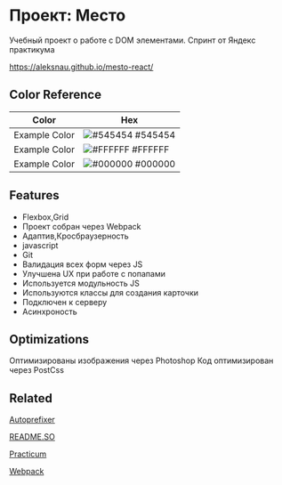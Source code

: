 # Проект: Место

Учебный проект о работе с DOM элементами. Спринт от Яндекс практикума

https://aleksnau.github.io/mesto-react/

## Color Reference

| Color         | Hex                                                              |
|---------------|------------------------------------------------------------------|
| Example Color | ![#545454](https://via.placeholder.com/10/545454?text=+) #545454 |
| Example Color | ![#FFFFFF](https://via.placeholder.com/10/FFFFFF?text=+) #FFFFFF |
| Example Color | ![#000000](https://via.placeholder.com/10/000000?text=+) #000000 |

## Features

- Flexbox,Grid
- Проект собран через Webpack
- Адаптив,Кросбраузерность
- javascript
- Git
- Валидация всех форм через JS
- Улучшена UX при работе с попапами
- Используется модульность JS
- Используются классы для создания карточки
- Подключен к серверу
- Асинхроность

## Optimizations

Оптимизированы изображения через Photoshop
Код оптимизирован через PostCss


## Related

[Autoprefixer](https://github.com/autoprefixer/autoprefixer.github.io)

[README.SO](https://github.com/matiassingers/awesome-readme)

[Practicum](https://practicum.yandex.ru/)

[Webpack](https://webpack.js.org/)
